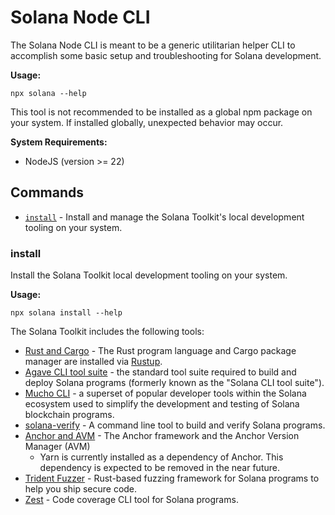 # Solana Node CLI

The Solana Node CLI is meant to be a generic utilitarian helper CLI to
accomplish some basic setup and troubleshooting for Solana development.

**Usage:**

```shell
npx solana --help
```

This tool is not recommended to be installed as a global npm package on your
system. If installed globally, unexpected behavior may occur.

**System Requirements:**

- NodeJS (version >= 22)

## Commands

- [`install`](#install) - Install and manage the Solana Toolkit's local
  development tooling on your system.

### install

Install the Solana Toolkit local development tooling on your system.

**Usage:**

```shell
npx solana install --help
```

The Solana Toolkit includes the following tools:

- [Rust and Cargo](https://solana.com/docs/intro/installation#install-rust) -
  The Rust program language and Cargo package manager are installed via
  [Rustup](https://rustup.rs/).
- [Agave CLI tool suite](https://solana.com/docs/intro/installation#install-the-solana-cli) -
  the standard tool suite required to build and deploy Solana programs (formerly
  known as the "Solana CLI tool suite").
- [Mucho CLI](https://github.com/solana-developers/mucho) - a superset of
  popular developer tools within the Solana ecosystem used to simplify the
  development and testing of Solana blockchain programs.
- [solana-verify](https://github.com/Ellipsis-Labs/solana-verifiable-build) - A
  command line tool to build and verify Solana programs.
- [Anchor and AVM](https://www.anchor-lang.com/docs/installation#installing-using-anchor-version-manager-avm-recommended) -
  The Anchor framework and the Anchor Version Manager (AVM)
  - Yarn is currently installed as a dependency of Anchor. This dependency is
    expected to be removed in the near future.
- [Trident Fuzzer](https://ackee.xyz/trident/docs/latest/) - Rust-based fuzzing
  framework for Solana programs to help you ship secure code.
- [Zest](https://github.com/LimeChain/zest?tab=readme-ov-file) - Code coverage
  CLI tool for Solana programs.
